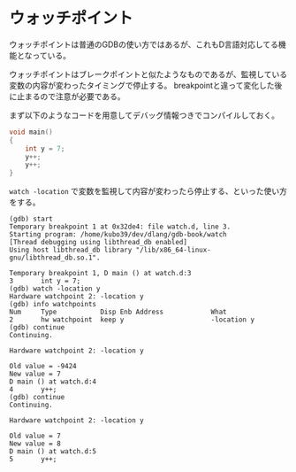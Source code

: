 # ウォッチポイント

ウォッチポイントは普通のGDBの使い方ではあるが、これもD言語対応してる機能となっている。

ウォッチポイントはブレークポイントと似たようなものであるが、監視している変数の内容が変わったタイミングで停止する。
breakpointと違って変化した後に止まるので注意が必要である。

まず以下のようなコードを用意してデバッグ情報つきでコンパイルしておく。

```d
void main()
{
    int y = 7;
    y++;
    y++;
}
```

`watch -location` で変数を監視して内容が変わったら停止する、といった使い方をする。

```console
(gdb) start
Temporary breakpoint 1 at 0x32de4: file watch.d, line 3.
Starting program: /home/kubo39/dev/dlang/gdb-book/watch
[Thread debugging using libthread_db enabled]
Using host libthread_db library "/lib/x86_64-linux-gnu/libthread_db.so.1".

Temporary breakpoint 1, D main () at watch.d:3
3	    int y = 7;
(gdb) watch -location y
Hardware watchpoint 2: -location y
(gdb) info watchpoints
Num     Type           Disp Enb Address            What
2       hw watchpoint  keep y                      -location y
(gdb) continue
Continuing.

Hardware watchpoint 2: -location y

Old value = -9424
New value = 7
D main () at watch.d:4
4	    y++;
(gdb) continue
Continuing.

Hardware watchpoint 2: -location y

Old value = 7
New value = 8
D main () at watch.d:5
5	    y++;
```
